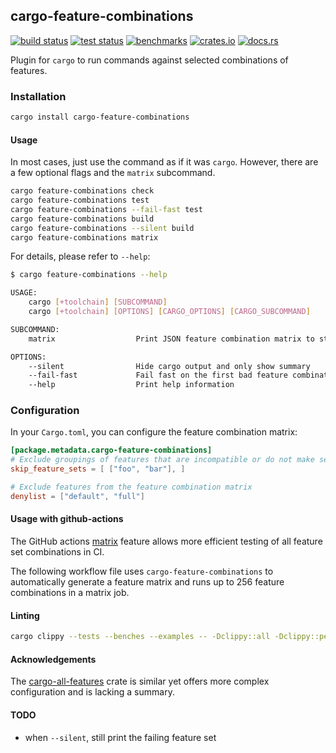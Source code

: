 ## cargo-feature-combinations

[<img alt="build status" src="https://img.shields.io/github/workflow/status/romnn/cargo-feature-combinations/build?label=build">](https://github.com/romnn/cargo-feature-combinations/actions/workflows/build.yml)
[<img alt="test status" src="https://img.shields.io/github/workflow/status/romnn/cargo-feature-combinations/test?label=test">](https://github.com/romnn/cargo-feature-combinations/actions/workflows/test.yml)
[<img alt="benchmarks" src="https://img.shields.io/github/workflow/status/romnn/cargo-feature-combinations/bench?label=bench">](https://romnn.github.io/cargo-feature-combinations/)
[<img alt="crates.io" src="https://img.shields.io/crates/v/cargo-feature-combinations">](https://crates.io/crates/cargo-feature-combinations)
[<img alt="docs.rs" src="https://img.shields.io/docsrs/cargo-feature-combinations/latest?label=docs.rs">](https://docs.rs/cargo-feature-combinations)

Plugin for `cargo` to run commands against selected combinations of features.

### Installation

```bash
cargo install cargo-feature-combinations
```

#### Usage

In most cases, just use the command as if it was `cargo`.
However, there are a few optional flags and the `matrix` subcommand.

```bash
cargo feature-combinations check
cargo feature-combinations test
cargo feature-combinations --fail-fast test
cargo feature-combinations build
cargo feature-combinations --silent build
cargo feature-combinations matrix
```

For details, please refer to `--help`:
```bash
$ cargo feature-combinations --help

USAGE:
    cargo [+toolchain] [SUBCOMMAND]
    cargo [+toolchain] [OPTIONS] [CARGO_OPTIONS] [CARGO_SUBCOMMAND]

SUBCOMMAND:
    matrix                  Print JSON feature combination matrix to stdout

OPTIONS:
    --silent                Hide cargo output and only show summary
    --fail-fast             Fail fast on the first bad feature combination
    --help                  Print help information
```

### Configuration

In your `Cargo.toml`, you can configure the feature combination matrix:
```toml
[package.metadata.cargo-feature-combinations]
# Exclude groupings of features that are incompatible or do not make sense
skip_feature_sets = [ ["foo", "bar"], ]

# Exclude features from the feature combination matrix
denylist = ["default", "full"]
```

#### Usage with github-actions

The GitHub actions [matrix](https://docs.github.com/en/actions/using-jobs/using-a-matrix-for-your-jobs) feature allows more efficient testing of all feature set combinations in CI.

The following workflow file uses `cargo-feature-combinations` to automatically generate a feature matrix and runs up to 256 feature combinations in a matrix job.

#### Linting

```bash
cargo clippy --tests --benches --examples -- -Dclippy::all -Dclippy::pedantic
```

#### Acknowledgements

The [cargo-all-features](https://crates.io/crates/cargo-all-features) crate is similar yet offers more complex configuration and is lacking a summary.

#### TODO
- when `--silent`, still print the failing feature set
